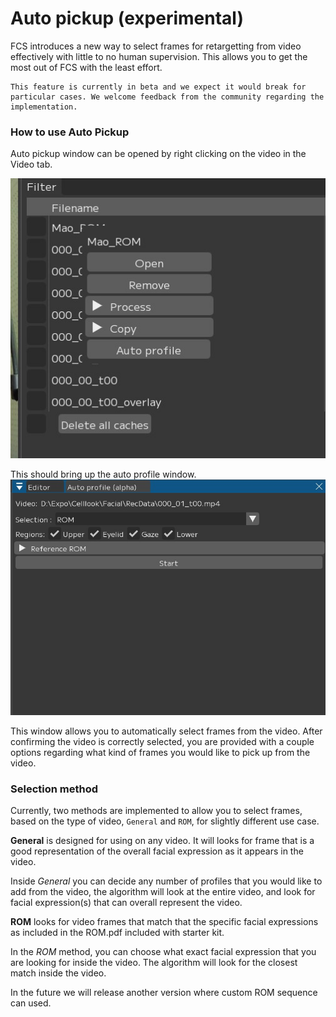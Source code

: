 # Auto pickup (experimental) 
FCS introduces a new way to select frames for retargetting from video effectively with little to no human supervision. 
This allows you to get the most out of FCS with the least effort. 

```{attention}
This feature is currently in beta and we expect it would break for particular cases. We welcome feedback from the community regarding the implementation.  
```

### How to use Auto Pickup 
Auto pickup window can be opened by right clicking on the video in the Video tab. 

![](images/012_auto_profiles.jpg)

This should bring up the auto profile window. 
![](images/012_auto_profile_window.jpg)

This window allows you to automatically select frames from the video. After confirming the video is correctly selected, you are provided with a couple options regarding what kind of frames you would like to pick up from the video. 

### Selection method
Currently, two methods are implemented to allow you to select frames, based on the type of video, `General` and `ROM`, for slightly different use case.    

**General** is designed for using on any video. It will looks for frame that is a good representation of the overall facial expression as it appears in the video.

Inside *General* you can decide any number of profiles that you would like to add from the video, the algorithm will look at the entire video, and look for facial expression(s) that can overall represent the video.  

**ROM** looks for video frames that match that the specific facial expressions as included in the ROM.pdf included with starter kit. 

In the *ROM* method, you can choose what exact facial expression that you are looking for inside the video. The algorithm will look for the closest match inside the video. 

In the future we will release another version where custom ROM sequence can used. 